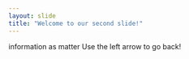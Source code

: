 ```yaml
---
layout: slide
title: "Welcome to our second slide!"
---
```

information as matter
Use the left arrow to go back!
